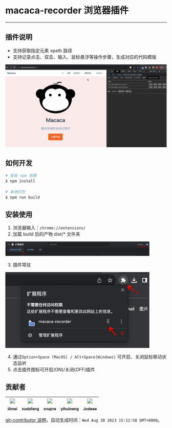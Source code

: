 # macaca-recorder 浏览器插件

---

## 插件说明

- 支持获取指定元素 xpath 路径
- 支持记录点击、双击、输入、鼠标悬浮等操作步骤，生成对应的代码模版

<p align="left">
  <img
    alt="logo"
    src="./resources/demo.gif"
    width="600"
  />
</p>

## 如何开发

```bash
# 安装 npm 依赖
$ npm install

# 本地打包
$ npm run build
```

## 安装使用

1. 浏览器输入：`chrome://extensions/` 
2. 加载 build 后的产物 dist/* 文件夹

<p align="left">
  <img
    alt="logo"
    src="./resources/dev-1.png"
    width="450"
  />
</p>

3. 插件常驻

<p align="left">
  <img
    alt="logo"
    src="./resources/dev-2.png"
    width="450"
  />
</p>


4. 通过`Option+Space (MacOS) / Alt+Space(Windows)` 可开启、关闭鼠标移动状态监听
5. 点击插件图标可开启(ON)/关闭(OFF)插件

<!-- GITCONTRIBUTOR_START -->

## 贡献者

|[<img src="https://avatars.githubusercontent.com/u/12947068?v=4" width="100px;"/><br/><sub><b>ilimei</b></sub>](https://github.com/ilimei)<br/>|[<img src="https://avatars.githubusercontent.com/u/1011681?v=4" width="100px;"/><br/><sub><b>xudafeng</b></sub>](https://github.com/xudafeng)<br/>|[<img src="https://avatars.githubusercontent.com/u/52845048?v=4" width="100px;"/><br/><sub><b>snapre</b></sub>](https://github.com/snapre)<br/>|[<img src="https://avatars.githubusercontent.com/u/10104168?v=4" width="100px;"/><br/><sub><b>yihuineng</b></sub>](https://github.com/yihuineng)<br/>|[<img src="https://avatars.githubusercontent.com/u/30293087?v=4" width="100px;"/><br/><sub><b>Jodeee</b></sub>](https://github.com/Jodeee)<br/>|
| :---: | :---: | :---: | :---: | :---: |


[git-contributor 说明](https://github.com/xudafeng/git-contributor)，自动生成时间：`Wed Aug 30 2023 15:12:58 GMT+0800`。

<!-- GITCONTRIBUTOR_END -->
